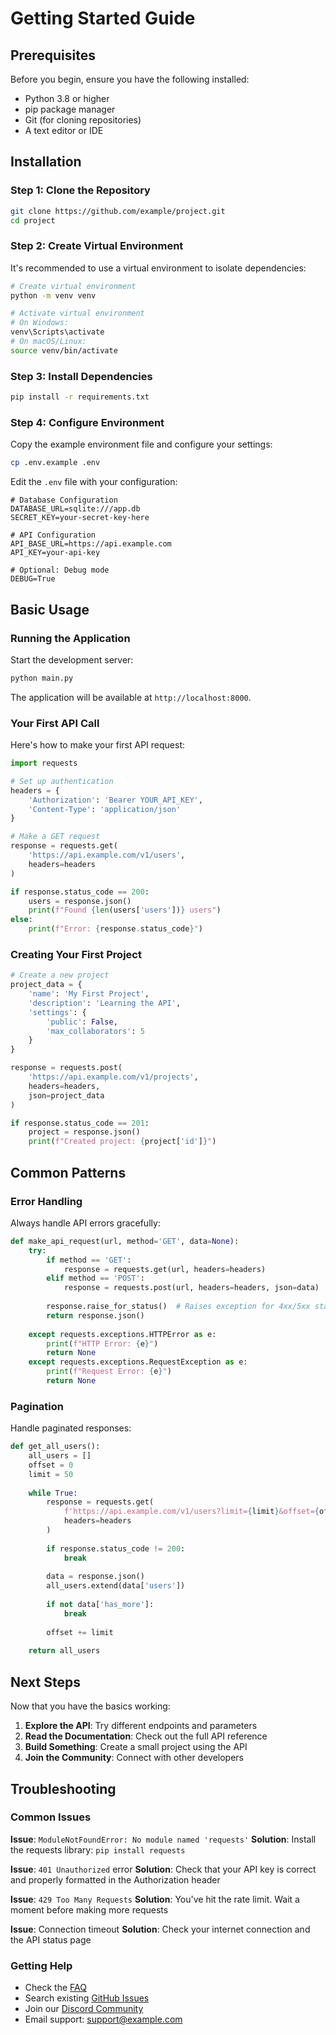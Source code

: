 # Getting Started Guide

## Prerequisites

Before you begin, ensure you have the following installed:

- Python 3.8 or higher
- pip package manager
- Git (for cloning repositories)
- A text editor or IDE

## Installation

### Step 1: Clone the Repository

```bash
git clone https://github.com/example/project.git
cd project
```

### Step 2: Create Virtual Environment

It's recommended to use a virtual environment to isolate dependencies:

```bash
# Create virtual environment
python -m venv venv

# Activate virtual environment
# On Windows:
venv\Scripts\activate
# On macOS/Linux:
source venv/bin/activate
```

### Step 3: Install Dependencies

```bash
pip install -r requirements.txt
```

### Step 4: Configure Environment

Copy the example environment file and configure your settings:

```bash
cp .env.example .env
```

Edit the `.env` file with your configuration:

```env
# Database Configuration
DATABASE_URL=sqlite:///app.db
SECRET_KEY=your-secret-key-here

# API Configuration
API_BASE_URL=https://api.example.com
API_KEY=your-api-key

# Optional: Debug mode
DEBUG=True
```

## Basic Usage

### Running the Application

Start the development server:

```bash
python main.py
```

The application will be available at `http://localhost:8000`.

### Your First API Call

Here's how to make your first API request:

```python
import requests

# Set up authentication
headers = {
    'Authorization': 'Bearer YOUR_API_KEY',
    'Content-Type': 'application/json'
}

# Make a GET request
response = requests.get(
    'https://api.example.com/v1/users',
    headers=headers
)

if response.status_code == 200:
    users = response.json()
    print(f"Found {len(users['users'])} users")
else:
    print(f"Error: {response.status_code}")
```

### Creating Your First Project

```python
# Create a new project
project_data = {
    'name': 'My First Project',
    'description': 'Learning the API',
    'settings': {
        'public': False,
        'max_collaborators': 5
    }
}

response = requests.post(
    'https://api.example.com/v1/projects',
    headers=headers,
    json=project_data
)

if response.status_code == 201:
    project = response.json()
    print(f"Created project: {project['id']}")
```

## Common Patterns

### Error Handling

Always handle API errors gracefully:

```python
def make_api_request(url, method='GET', data=None):
    try:
        if method == 'GET':
            response = requests.get(url, headers=headers)
        elif method == 'POST':
            response = requests.post(url, headers=headers, json=data)
        
        response.raise_for_status()  # Raises exception for 4xx/5xx status codes
        return response.json()
        
    except requests.exceptions.HTTPError as e:
        print(f"HTTP Error: {e}")
        return None
    except requests.exceptions.RequestException as e:
        print(f"Request Error: {e}")
        return None
```

### Pagination

Handle paginated responses:

```python
def get_all_users():
    all_users = []
    offset = 0
    limit = 50
    
    while True:
        response = requests.get(
            f'https://api.example.com/v1/users?limit={limit}&offset={offset}',
            headers=headers
        )
        
        if response.status_code != 200:
            break
            
        data = response.json()
        all_users.extend(data['users'])
        
        if not data['has_more']:
            break
            
        offset += limit
    
    return all_users
```

## Next Steps

Now that you have the basics working:

1. **Explore the API**: Try different endpoints and parameters
2. **Read the Documentation**: Check out the full API reference
3. **Build Something**: Create a small project using the API
4. **Join the Community**: Connect with other developers

## Troubleshooting

### Common Issues

**Issue**: `ModuleNotFoundError: No module named 'requests'`
**Solution**: Install the requests library: `pip install requests`

**Issue**: `401 Unauthorized` error
**Solution**: Check that your API key is correct and properly formatted in the Authorization header

**Issue**: `429 Too Many Requests`
**Solution**: You've hit the rate limit. Wait a moment before making more requests

**Issue**: Connection timeout
**Solution**: Check your internet connection and the API status page

### Getting Help

- Check the [FAQ](faq.md)
- Search existing [GitHub Issues](https://github.com/example/project/issues)
- Join our [Discord Community](https://discord.gg/example)
- Email support: support@example.com